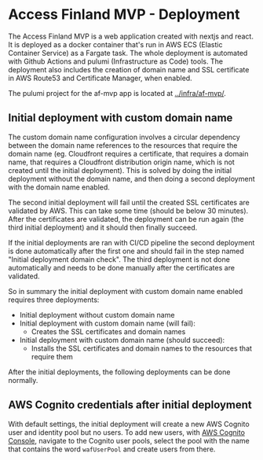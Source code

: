 # Access Finland MVP - Deployment

The Access Finland MVP is a web application created with nextjs and react. It is deployed as a docker container that's run in AWS ECS (Elastic Container Service) as a Fargate task. The whole deployment is automated with Github Actions and pulumi (Infrastructure as Code) tools. The deployment also includes the creation of domain name and SSL certificate in AWS Route53 and Certificate Manager, when enabled. 

The pulumi project for the af-mvp app is located at [../infra/af-mvp/](../infra/af-mvp/).

## Initial deployment with custom domain name

The custom domain name configuration involves a circular dependency between the domain name references to the resources that require the domain name (eg. Cloudfront requires a certificate, that requires a domain name, that requires a Cloudfront distribution origin name, which is not created until the initial deployment). This is solved by doing the initial deployment without the domain name, and then doing a second deployment with the domain name enabled.

The second initial deployment will fail until the created SSL certificates are validated by AWS. This can take some time (should be below 30 minutes). After the certificates are validated, the deployment can be run again (the third initial deployment) and it should then finally succeed.

If the initial deployments are ran with CI/CD pipeline the second deployment is done automatically after the first one and should fail in the step named "Initial deployment domain check". The third deployment is not done automatically and needs to be done manually after the certificates are validated.

So in summary the initial deployment with custom domain name enabled requires three deployments:
- Initial deployment without custom domain name
- Initial deployment with custom domain name (will fail):
  - Creates the SSL certificates and domain names
- Initial deployment with custom domain name (should succeed):
  - Installs the SSL certificates and domain names to the resources that require them

After the initial deployments, the following deployments can be done normally.

## AWS Cognito credentials after initial deployment

With default settings, the initial deployment will create a new AWS Cognito user and identity pool but no users. To add new users, with [AWS Cognito Console](https://eu-north-1.console.aws.amazon.com/cognito/v2/idp/user-pools), navigate to the Cognito user pools, select the pool with the name that contains the word `wafUserPool` and create users from there.